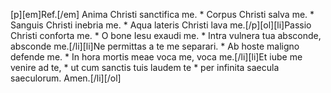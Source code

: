 [p][em]Ref.[/em] Anima Christi sanctifica me. * Corpus Christi salva me. * Sanguis Christi inebria me. * Aqua lateris Christi lava me.[/p][ol][li]Passio Christi conforta me. * O bone Iesu exaudi me. * Intra vulnera tua absconde, absconde me.[/li][li]Ne permittas a te me separari. * Ab hoste maligno defende me. * In hora mortis meae voca me, voca me.[/li][li]Et iube me venire ad te, * ut cum sanctis tuis laudem te * per infinita saecula saeculorum. Amen.[/li][/ol]